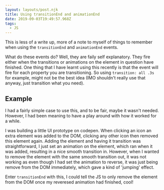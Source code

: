 ```yaml
---
layout: layouts/post.njk
title: Using transitionEnd and animationEnd
date: 2019-09-03T19:49:57.968Z
tags:
  - JS
---
```

This is less of a write up, more of a note to myself of things to remember when using the `transitionEnd` and `animationEnd` events.

What do these events do? Well, they are faily self explanatory. They fire either when the transitions or animations on the element in question have finished. One thing that I have learnt using this recently is that the event will fire for each property you are transitioning. So using `transition: all .3s` for example, might not be the best idea (IMO shouldn't really use that anyway, just transition what you need).

## Example

I had a fairly simple case to use this, and to be fair, maybe it wasn't needed. However, I had been meaning to have a play around with how it worked for a while.

I was building a little UI prototype on codepen. When clicking an icon an extra element was added to the DOM, clicking any other icon then removed this element again. Adding the element and having it transition was straightforward, I just set an animation on the element, which ran when it was added, resulting in a nice smooth transition in. However, when I wanted to remove the element with the same smooth transition out, it was not working as even though I had set the animation to reverse, it was just being remove from the DOM immediately, which gave a kind of 'jumping' effect.

Enter `transitionEnd` with this, I could tell the JS to only remove the element from the DOM once my reveresed animation had finished, cool!
